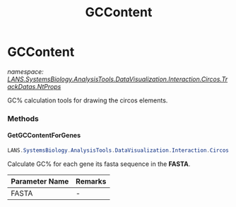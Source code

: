 ﻿---
title: GCContent
---

# GCContent
_namespace: [LANS.SystemsBiology.AnalysisTools.DataVisualization.Interaction.Circos.TrackDatas.NtProps](N-LANS.SystemsBiology.AnalysisTools.DataVisualization.Interaction.Circos.TrackDatas.NtProps.html)_

GC% calculation tools for drawing the circos elements.



### Methods

#### GetGCContentForGenes
```csharp
LANS.SystemsBiology.AnalysisTools.DataVisualization.Interaction.Circos.TrackDatas.NtProps.GCContent.GetGCContentForGenes(LANS.SystemsBiology.SequenceModel.FASTA.FastaFile)
```
Calculate GC% for each gene its fasta sequence in the **FASTA**.

|Parameter Name|Remarks|
|--------------|-------|
|FASTA|-|



